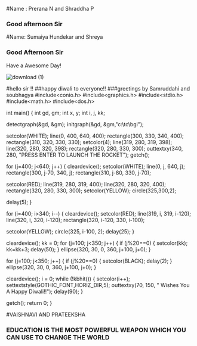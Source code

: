 #Name : Prerana N and Shraddha P
### Good afternoon Sir
#Name: Sumaiya Hundekar and Shreya
### Good Afternoon Sir
Have a Awesome Day!

![download (1)](https://user-images.githubusercontent.com/116154044/196647975-ed50db45-01c3-465a-bd6c-dde9d52ba45a.jpg)
 
 #hello sir !!
 ##happy diwali to everyone!!
 ###greetings by Samruddahi and soubhagya 
#include<conio.h>
#include<graphics.h>
#include<stdio.h>
#include<math.h>
#include<dos.h>

int main()
{
int gd, gm;
int x, y;
int i, j, kk;

detectgraph(&gd, &gm);
initgraph(&gd, &gm,"c:\\tc\\bgi");

setcolor(WHITE);
line(0, 400, 640, 400);
rectangle(300, 330, 340, 400);
rectangle(310, 320, 330, 330);
setcolor(4);
line(319, 280, 319, 398);
line(320, 280, 320, 398);
rectangle(320, 280, 330, 300);
outtextxy(340, 280, "PRESS ENTER TO LAUNCH THE ROCKET");
getch();

for (j=400; j<640; j++)
{
cleardevice();
setcolor(WHITE);
line(0, j, 640, j);
rectangle(300, j-70, 340, j);
rectangle(310, j-80, 330, j-70);

setcolor(RED);
line(319, 280, 319, 400);
line(320, 280, 320, 400);
rectangle(320, 280, 330, 300);
setcolor(YELLOW);
circle(325,300,2);

delay(5);
}

for (i=400; i>340; i--)
{
cleardevice();
setcolor(RED);
line(319, i, 319, i-120);
line(320, i, 320, i-120);
rectangle(320, i-120, 330, i-100);

setcolor(YELLOW);
circle(325, i-100, 2);
delay(25);
}

cleardevice();
kk = 0;
for (j=100; j<350; j++)
{
if (j%20==0)
{
setcolor(kk);
kk=kk+3;
delay(50);
}
ellipse(320, 30, 0, 360, j+100, j+0);
}

for (j=100; j<350; j++)
{
if (j%20==0)
{
setcolor(BLACK);
delay(2);
}
ellipse(320, 30, 0, 360, j+100, j+0);
}

cleardevice();
i = 0;
while (!kbhit())
{
setcolor(i++);
settextstyle(GOTHIC_FONT,HORIZ_DIR,5);
outtextxy(70, 150, " Wishes You A Happy Diwali!!");
delay(90);
}

getch();
return 0;
}

#VAISHNAVI AND PRATEEKSHA
### EDUCATION IS THE MOST POWERFUL WEAPON WHICH YOU CAN USE TO CHANGE THE WORLD
